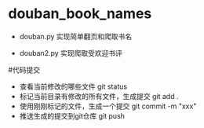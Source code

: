 # douban_book_names

- douban.py 
实现简单翻页和爬取书名

- douban2.py
实现爬取受欢迎书评

#代码提交
- 查看当前修改的哪些文件
git status
- 标记当前目录有修改的所有文件，生成提交
git add . 
- 使用刚刚标记的文件，生成一个提交
git commit -m "xxx"  
- 推送生成的提交到git仓库
git push